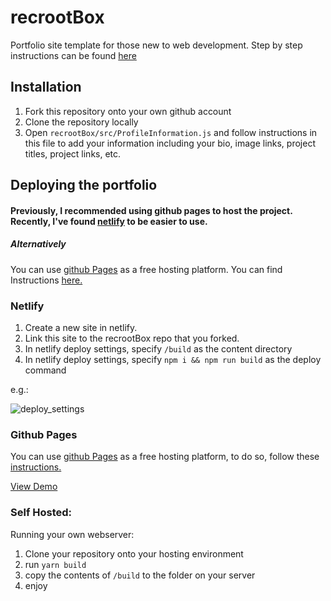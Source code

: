 # recrootBox

Portfolio site template for those new to web development.
Step by step instructions can be found [here](https://www.youtube.com/watch?v=tz04HiWaPfc)

## Installation

1. Fork this repository onto your own github account
2. Clone the repository locally
3. Open `recrootBox/src/ProfileInformation.js` and follow instructions in this file to add your information including your bio, image links, project titles, project links, etc.

## Deploying the portfolio

#### Previously, I recommended using github pages to host the project. Recently, I've found [netlify](https://www.netlify.com/) to be easier to use. 

##### Alternatively

You can use [github Pages](https://pages.github.com/) as a free hosting platform. You can find Instructions [here.](https://medium.com/@_mariacheline/deploy-create-react-app-project-to-github-pages-2eb6deda5b89)



### Netlify

1. Create a new site in netlify. 
2. Link this site to the recrootBox repo that you forked. 
3. In netlify deploy settings, specify `/build` as the content directory
4. In netlify deploy settings, specify `npm i && npm run build` as the deploy command

e.g.: 

![deploy_settings](https://imgur.com/a/tJvvXB1)

### Github Pages

You can use [github Pages](https://pages.github.com/) as a free hosting platform, to do so, follow these [instructions.](https://medium.com/@_mariacheline/deploy-create-react-app-project-to-github-pages-2eb6deda5b89)

[View Demo](http://trevorhere.github.io/recrootBox)

### Self Hosted:

Running your own webserver:

1. Clone your repository onto your hosting environment
2. run `yarn build`
3. copy the contents of `/build` to the folder on your server
4. enjoy